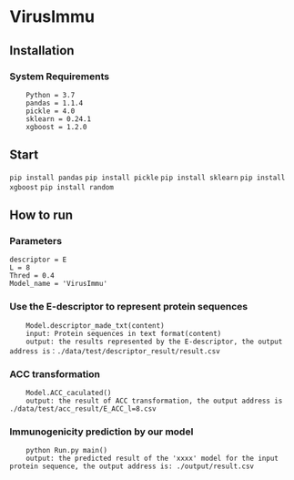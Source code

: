 # VirusImmu


## Installation
### System Requirements
        Python = 3.7
        pandas = 1.1.4
        pickle = 4.0
        sklearn = 0.24.1
        xgboost = 1.2.0

## Start
`pip install pandas`
`pip install pickle`
`pip install sklearn`
`pip install xgboost`
`pip install random`

## How to run

### Parameters
    descriptor = E
    L = 8
    Thred = 0.4
    Model_name = 'VirusImmu'

### Use the E-descriptor to represent protein sequences
        Model.descriptor_made_txt(content)
        input: Protein sequences in text format(content)
        output: the results represented by the E-descriptor, the output address is：./data/test/descriptor_result/result.csv


### ACC transformation
        Model.ACC_caculated()
        output: the result of ACC transformation, the output address is ./data/test/acc_result/E_ACC_l=8.csv


### Immunogenicity prediction by our model
        python Run.py main()
        output: the predicted result of the 'xxxx' model for the input protein sequence, the output address is: ./output/result.csv
